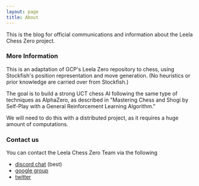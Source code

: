 ```yaml
---
layout: page
title: About
---
```

This is the blog for official communications and information about the Leela Chess Zero project.

### More Information

This is an adaptation of GCP's Leela Zero repository to chess, using Stockfish's position representation and move generation. (No heuristics or prior knowledge are carried over from Stockfish.)

The goal is to build a strong UCT chess AI following the same type of techniques as AlphaZero, as described in "Mastering Chess and Shogi by Self-Play with a General Reinforcement Learning Algorithm."

We will need to do this with a distributed project, as it requires a huge amount of computations.

### Contact us

You can contact the Leela Chess Zero Team via the following

- [discord chat](https://discordapp.com/invite/pKujYxD) (best)
- [google group](https://groups.google.com/forum/#!forum/lczero)
- [twitter](https://twitter.com/leelachesszero?lang=en)
